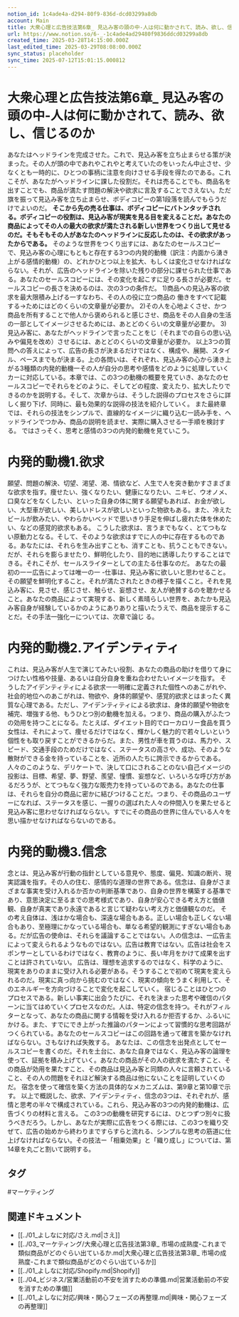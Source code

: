 ```yaml
---
notion_id: 1c4ade4a-d294-80f9-836d-dcd03299a8db
account: Main
title: 大衆心理と広告技法第6章_ 見込み客の頭の中-人は何に動かされて、読み、欲し、信じるのか
url: https://www.notion.so/6-_-1c4ade4ad29480f9836ddcd03299a8db
created_time: 2025-03-28T14:15:00.000Z
last_edited_time: 2025-03-29T08:08:00.000Z
sync_status: placeholder
sync_time: 2025-07-12T15:01:15.000812
---
```

# 大衆心理と広告技法第6章_ 見込み客の頭の中-人は何に動かされて、読み、欲し、信じるのか

あなたはヘッドラインを完成させた。これで、見込み客を立ち止まらせる策が決まった。その人が頭の中であれやこれやと考えていたのをいったん中止させ、少なくとも一時的に、ひとつの事柄に注意を向けさせる手段を得たのである。これこそが、あなたがヘッドラインに課した役割だ。それは売ることでも、商品名を出すことでも、商品が満たす問題の解決や欲求に言及することでさえない。ただ旗を振って見込み客を立ち止まらせ、ボディコピーの第1段落を読んでもらうだけでよいのだ。
**そこから先の売る仕事は、ボディコピーにバトンタッチされる。ボディコピーの役割は、見込み客が現実を見る目を変えることだ。あなたの商品によってその人の最大の欲求が満たされる新しい世界をつくり出して見せるのだ。そもそもその人があなたのヘッドラインに反応したのは、その欲求があったからである。**
そのような世界をつくり出すには、あなたのセールスコピーで、見込み客の心理にもともと存在する3つの内発的動機（訳注：内面から湧き上がる感情的動機）の、どれかひとつ以上を拡大、もしくは変化させなければならない。それが、広告のヘッドラインを除いた残りの部分に課せられた仕事である。あなたのセールスコピーには、その変化を起こすに足りる長さが必要だ。セールスコピーの長さを決めるのは、次の3つの条件だ。
1)商品への見込み客の欲求を最大限積み上げる一すなわち、その人の役に立つ商品の
働きをすべて記載する→ためにはどのくらいの文章量が必要か。
2)その人を心地よくさせ、かつ商品を所有することで他人から褒められると感じさせ、商品をその人自身の生活の一部としてイメージさせるためには、あとどのくらいの文章量が必要か。
3)見込み客に、あなたがヘッドラインで言ったことをじ（それまでの自らの思い込みや偏見を改め）させるには、あとどのくらいの文章量が必要か。
以上3つの質問への答えによって、広告の長さが決まるだけではなく、構成や、展開、スタイル、ペースまでもが決まる。上の各問いは、それぞれ、見込み客の心から湧き上がる3種類の内発的動機一その人が自分の思考や感情をどのように処理していくカーに対応している。本章では、この3つの動機の概要を見ていき、あなたのセールスコピーでそれらをどのように、そしてどの程度、変えたり、拡大したりできるのかを説明する。そして、次章からは、そうした説得のプロセスをさらに詳しく掘り下げ、同時に、最も効果的な説得の技法を紹介していく。
また最終章では、それらの技法をシンプルで、直線的なイメージに織り込む一読み手を、ヘッドラインでつかみ、商品の説明を読ませ、実際に購入させる一手順を検討する。
ではさっそく、思考と感情の3つの内発的動機を見ていこう。
# 内発的動機1.欲求
願望、問題の解決、切望、渇望、渇、情欲など、人生で人を突き動かすさまざまな欲求を指す。痩せたい、強くなりたい、健康になりたい、ニキビ、ウオノメ、口臭などをなくしたい、といった自身の体に関する願望もあれば、お金が欲しい、大型車が欲しい、美しいドレスが欲しいといった物欲もある。また、冷えたビールが飲みたい、やわらかいベッドで思いきり手足を伸ばし疲れた体を休めたい、などの感覚的欲求もある。
こうした欲求は、言うまでもなく、とてつもない原動力となる。そして、そのような欲求はすでに人の中に存在するものである。あなたには、それらを生み出すことも、消すことも、抗うこともできない。だが、それらを膨らませたり、鮮明化したり、目的地に誘導したりすることはできる。それこそが、セールスライターとしての主たる仕事なのだ。
あなたの最初の一ー広告によっては唯一の一
-仕事は、見込み客に欲しいと思わせること。
その願望を鮮明化すること。それが満たされたときの様子を描くこと。それを見込み客に、見させ、感じさせ、触らせ、妄想させ、友人が絶賛するのを聴かせること。あなたの商品によって実現する、新しく素晴らしい世界を、あたかも見込み客自身が経験しているかのようにありありと描いたうえで、商品を提示することだ。その手法一強化ーについては、次章で論じ
る。
# 内発的動機2.アイデンティティ
これは、見込み客が人生で演じてみたい役割、あなたの商品の助けを借りて身につけたい性格や技量、あるいは自分自身を重ね合わせたいイメージを指す。
そうしたアイデンティティによる欲求一一明確に定義された個性へのあこがれや、社会的地位へのあこがれは、物欲や、身体的願望や、感覚的欲求とはまったく異質な心理である。ただし、アイデンティティによる欲求は、身体的願望や物欲を補完、増強する他、もうひとつ別の動機を加える。つまり、商品の購入がふたつの効用を持つことになる。たとえば、ダイエット目的でローカロリー食品を買う女性は、それによって、痩せるだけではなく、輝かしく魅力的で若々しいという個性をも取り戻すことができるからだ。また、男性が車を買うのは、馬力や、スピード、交通手段のためだけではなく、ステータスの高さや、成功、そのような散財ができる金を持っていることを、近所の人たちに誇示できるからである。
人々のこのような、デリケートで、決して口にされることのない自己イメージの投影は、目標、希望、夢、野望、羨望、憧慣、妄想など、いろいろな呼び方があるだろうが、とてつもなく強力な販売力を持っているのである。あなたの仕事は、それらを自分の商品に密かに結びつけることだ。つまり、その商品のユーザーになれば、ステータスを感じ、一握りの選ばれた人々の仲間入りを果たせると見込み客に思わせなければならない。すでにその商品の世界に住んでいる人々を思い描かせなければならないのである。
# 内発的動機3.信念
念とは、見込み客が行動の指針としている意見や、態度、偏見、知識の断片、現実認識を指す。その人の住む、感情的な道理の世界である。信念は、自身がさまざまな事実を受け入れるか否かの判断基準であり、自身の世界を構築する基準であり、意思決定に至るまでの思考様式であり、自身が安心できる考え方と価値観、自身が真実であり永遠であると言じて疑わない考え方と価値観なのだ。
その考え自体は、浅はかな場合も、深遠な場合もある。正しい場合も正しくない場合もあり、至極理にかなっている場合も、単なる希望的観測にすぎない場合もある。だが広告の使命は、それらを議論することではない。人の信念は、一広告主によって変えられるようなものではない。広告は教育ではない。広告は社会をスポンサーとしているわけではなく、教育のように、長い年月をかけて成果を出すことは許されていない。
広告は、理想を追求するのではなく、科学のように、現実をありのままに受け入れる必要がある。そうすることで初めて現実を変えられるのだ。現実に真っ向から挑むのではなく、現実の傾向をうまく利用して、そのエネルギーを方向づけることで変化を起こしていく。
宿じることはひとつのプロセスである。新しい事実に出会うたびに、それを決まった思考や確信のパターンに当てはめていくプロセスなのだ。人は、特定の信念を持つ。それがフィルターとなって、あなたの商品に関する情報を受け入れるか拒否するか、ふるいにかける。また、すでにでき上がった推論のパターンによって習慣的な思考回路がつくられている。あなたのセールスコピーはこの回路を通って確言を築かなければならない。さもなければ失敗する。
あなたは、この信念を出発点としてセールスコピーを書くのだ。それを土台に、あなた自身ではなく、見込み客の論理を使って、証拠を積み上げていく。あなたの商品がその人の欲求を満たすこと、その商品が効用を果たすこと、その商品は見込み客と同類の人々に言頼されていること、その人の問題をそれほど解決する商品は他にないことを証明していくのだ。
宿念を使って確信を築く方法の具体的なメカニズムは、第9章と第10章で示す。
以上で概説した、欲求、アイデンティティ、信念の3つは、それぞれが、感情と思考の半々で構成されている。これら、見込み客の3つの内発的動機は、広告づくりの材料と言える。
この3つの動機を研究するには、ひとつずつ別々に扱うべきだろう。しかし、あなたが実際に広告をつくる際には、この3つを織り交ぜて、広告の始めから終わりまですらすらと流れる、シンプルな思考の筋道に仕上げなければならない。その技法ー「相乗効果」と「織り成し」については、第14章を丸ごと割いて説明する。

## タグ

#マーケティング 

## 関連ドキュメント

- [[../01_よしなに対応/さえ.md|さえ]]
- [[../03_マーケティング/大衆心理と広告技法第3章_ 市場の成熟度-これまで類似商品がどのぐらい出ているか.md|大衆心理と広告技法第3章_ 市場の成熟度-これまで類似商品がどのぐらい出ているか]]
- [[../01_よしなに対応/Shopify.md|Shopify]]
- [[../04_ビジネス/営業活動前の不安を消すための準備.md|営業活動前の不安を消すための準備]]
- [[../01_よしなに対応/興味・関心フェーズの再整理.md|興味・関心フェーズの再整理]]
